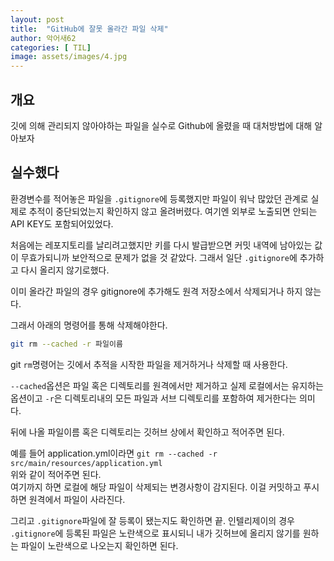 ```yaml
---
layout: post
title:  "GitHub에 잘못 올라간 파일 삭제"
author: 악어새62
categories: [ TIL]
image: assets/images/4.jpg
---
```

## 개요

깃에 의해 관리되지 않아야하는 파일을 실수로 Github에 올렸을 때 대처방법에 대해 알아보자

## 실수했다

환경변수를 적어놓은 파일을 `.gitignore`에 등록했지만 파일이 워낙 많았던 관계로 실제로 추적이 중단되었는지 확인하지 않고 올려버렸다. 여기엔 외부로 노출되면 안되는 API KEY도 포함되어있었다.

처음에는 레포지토리를 날리려고했지만 키를 다시 발급받으면 커밋 내역에 남아있는 값이 무효가되니까 보안적으로 문제가 없을 것 같았다. 그래서 일단 `.gitignore`에 추가하고 다시 올리지 않기로했다.

이미 올라간 파일의 경우 gitignore에 추가해도 원격 저장소에서 삭제되거나 하지 않는다.

그래서 아래의 명령어를 통해 삭제해야한다.
```bash
git rm --cached -r 파일이름
```

git `rm`명령어는 깃에서 추적을 시작한 파일을 제거하거나 삭제할 때 사용한다.

`--cached`옵션은 파일 혹은 디렉토리를 원격에서만 제거하고 실제 로컬에서는 유지하는 옵션이고 `-r`은 디렉토리내의 모든 파일과 서브 디렉토리를 포함하여 제거한다는 의미다.

뒤에 나올 파일이름 혹은 디렉토리는 깃허브 상에서 확인하고 적어주면 된다.

예를 들어 application.yml이라면 `git rm --cached -r src/main/resources/application.yml`  
위와 같이 적어주면 된다.  
여기까지 하면 로컬에 해당 파일이 삭제되는 변경사항이 감지된다. 이걸 커밋하고 푸시하면 원격에서 파일이 사라진다.

그리고 `.gitignore`파일에 잘 등록이 됐는지도 확인하면 끝.
인텔리제이의 경우 `.gitignore`에 등록된 파일은 노란색으로 표시되니 내가 깃허브에 올리지 않기를 원하는 파일이 노란색으로 나오는지 확인하면 된다. 